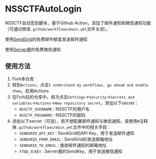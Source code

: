 # NSSCTFAutoLogin

NSSCTF自动签到脚本，基于Github Action，添加了邮件通知和微信通知功能（可通过修改`.github/workflows/main.yml`文件关闭）。

使用[SendGrid](https://sendgrid.com/)的免费邮件额度发送邮件通知

使用[Server酱](http://sc.ftqq.com/3.version)的免费微信通知

## 使用方法

1. Fork本仓库
2. 转到`Actions`，点击`I understand my workflows, go ahead and enable them`，启用Actions
3. 在Fork后的仓库中，依次点击`Settings`->`Security`->`Secrets and variables`->`Actions`->`New repository secret`，添加以下secret：
   - `NSSCTF_USERNAME` : NSSCTF的用户名
   - `NSSCTF_PASSWORD` : NSSCTF的密码
4. 添加以下secret（可选），若不想配置邮件通知与微信通知，请使用`#`注释掉`.github/workflows/main.yml`文件中的相关字段：
   - `SENDGRID_API_KEY` : SendGrid的API Key，用于发送邮件通知
   - `SENDGRID_FROM_EMAIL` : SendGrid的发送邮箱地址
   - `SENDGRID_TO_EMAIL` : 接收邮件通知的邮箱地址
   - `FTQQ_SCKEY` : Server酱的SendKey，用于发送微信通知
